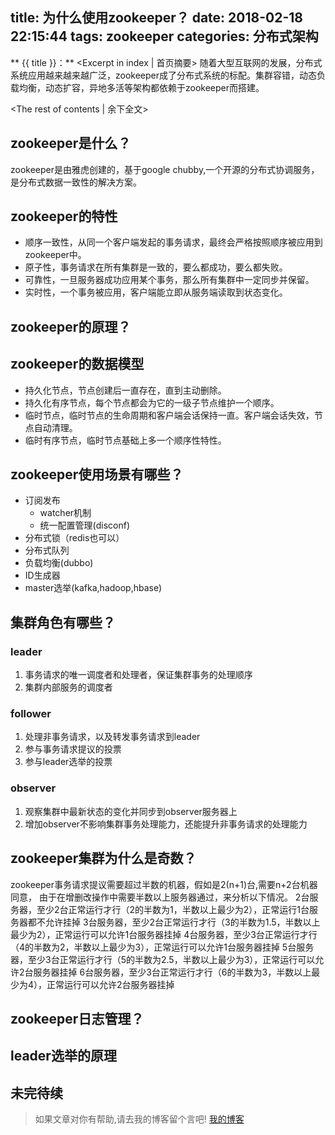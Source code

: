 title: 为什么使用zookeeper？
date: 2018-02-18 22:15:44
tags: zookeeper
categories: 分布式架构
---
** {{ title }}：** <Excerpt in index | 首页摘要>
随着大型互联网的发展，分布式系统应用越来越来越广泛，zookeeper成了分布式系统的标配。集群容错，动态负载均衡，动态扩容，异地多活等架构都依赖于zookeeper而搭建。
<!-- more -->
<The rest of contents | 余下全文>

## zookeeper是什么？
zookeeper是由雅虎创建的，基于google chubby,一个开源的分布式协调服务，是分布式数据一致性的解决方案。

## zookeeper的特性
* 顺序一致性，从同一个客户端发起的事务请求，最终会严格按照顺序被应用到zookeeper中。
* 原子性，事务请求在所有集群是一致的，要么都成功，要么都失败。
* 可靠性，一旦服务器成功应用某个事务，那么所有集群中一定同步并保留。
* 实时性，一个事务被应用，客户端能立即从服务端读取到状态变化。

## zookeeper的原理？

## zookeeper的数据模型
* 持久化节点，节点创建后一直存在，直到主动删除。
* 持久化有序节点，每个节点都会为它的一级子节点维护一个顺序。
* 临时节点，临时节点的生命周期和客户端会话保持一直。客户端会话失效，节点自动清理。
* 临时有序节点，临时节点基础上多一个顺序性特性。

## zookeeper使用场景有哪些？
* 订阅发布
    * watcher机制
    * 统一配置管理(disconf)
* 分布式锁（redis也可以）
* 分布式队列
* 负载均衡(dubbo)
* ID生成器
* master选举(kafka,hadoop,hbase)

## 集群角色有哪些？
### leader
1. 事务请求的唯一调度者和处理者，保证集群事务的处理顺序
2. 集群内部服务的调度者

### follower
1. 处理非事务请求，以及转发事务请求到leader
2. 参与事务请求提议的投票
3. 参与leader选举的投票

### observer
1. 观察集群中最新状态的变化并同步到observer服务器上
2. 增加observer不影响集群事务处理能力，还能提升非事务请求的处理能力

## zookeeper集群为什么是奇数？
zookeeper事务请求提议需要超过半数的机器，假如是2(n+1)台,需要n+2台机器同意，
由于在增删改操作中需要半数以上服务器通过，来分析以下情况。
2台服务器，至少2台正常运行才行（2的半数为1，半数以上最少为2），正常运行1台服务器都不允许挂掉
3台服务器，至少2台正常运行才行（3的半数为1.5，半数以上最少为2），正常运行可以允许1台服务器挂掉
4台服务器，至少3台正常运行才行（4的半数为2，半数以上最少为3），正常运行可以允许1台服务器挂掉
5台服务器，至少3台正常运行才行（5的半数为2.5，半数以上最少为3），正常运行可以允许2台服务器挂掉
6台服务器，至少3台正常运行才行（6的半数为3，半数以上最少为4），正常运行可以允许2台服务器挂掉

## zookeeper日志管理？

## leader选举的原理


## 未完待续







> 如果文章对你有帮助,请去我的博客留个言吧! [我的博客][1]

[1]: http://geeksblog.cc
